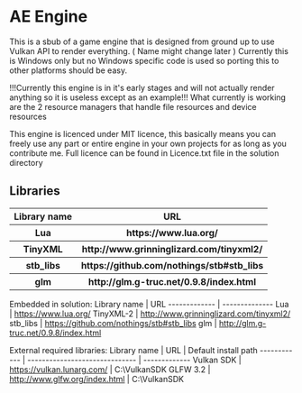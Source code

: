 
AE Engine
===

This is a sbub of a game engine that is designed from ground up to use Vulkan API to render everything. ( Name might change later )
Currently this is Windows only but no Windows specific code is used so porting this to other platforms should be easy.

!!!Currently this engine is in it's early stages and will not actually render anything so it is useless except as an example!!!
What currently is working are the 2 resource managers that handle file resources and device resources

This engine is licenced under MIT licence, this basically means you can freely use any part or entire
engine in your own projects for as long as you contribute me.
Full licence can be found in Licence.txt file in the solution directory

Libraries
---

<table>
	<tr>
		<th>Library name</th>
		<th>URL</th>
	</tr>
	<tr>
		<th>Lua</th>
		<th>https://www.lua.org/ </th>
	</tr>
	<tr>
		<th>TinyXML</th>
		<th>http://www.grinninglizard.com/tinyxml2/ </th>
	</tr>
	<tr>
		<th>stb_libs</th>
		<th>https://github.com/nothings/stb#stb_libs </th>
	</tr>
	<tr>
		<th>glm</th>
		<th>http://glm.g-truc.net/0.9.8/index.html </th>
	</tr>
</table>

Embedded in solution:
Library name  | URL
------------- | --------------
Lua           | https://www.lua.org/
TinyXML-2     | http://www.grinninglizard.com/tinyxml2/
stb_libs      | https://github.com/nothings/stb#stb_libs
glm           | http://glm.g-truc.net/0.9.8/index.html

External required libraries:
Library name | URL                            | Default install path
------------ | ------------------------------ | -------------
Vulkan SDK   | https://vulkan.lunarg.com/	  | C:\VulkanSDK
GLFW 3.2     | http://www.glfw.org/index.html | C:\VulkanSDK
